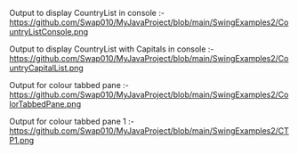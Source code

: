 Output to display CountryList in console :-                   
https://github.com/Swap010/MyJavaProject/blob/main/SwingExamples2/CountryListConsole.png

Output to display CountryList with Capitals in console :-                
https://github.com/Swap010/MyJavaProject/blob/main/SwingExamples2/CountryCapitalList.png

Output for colour tabbed pane :-                              
https://github.com/Swap010/MyJavaProject/blob/main/SwingExamples2/ColorTabbedPane.png

Output for colour tabbed pane 1 :-                        
https://github.com/Swap010/MyJavaProject/blob/main/SwingExamples2/CTP1.png
